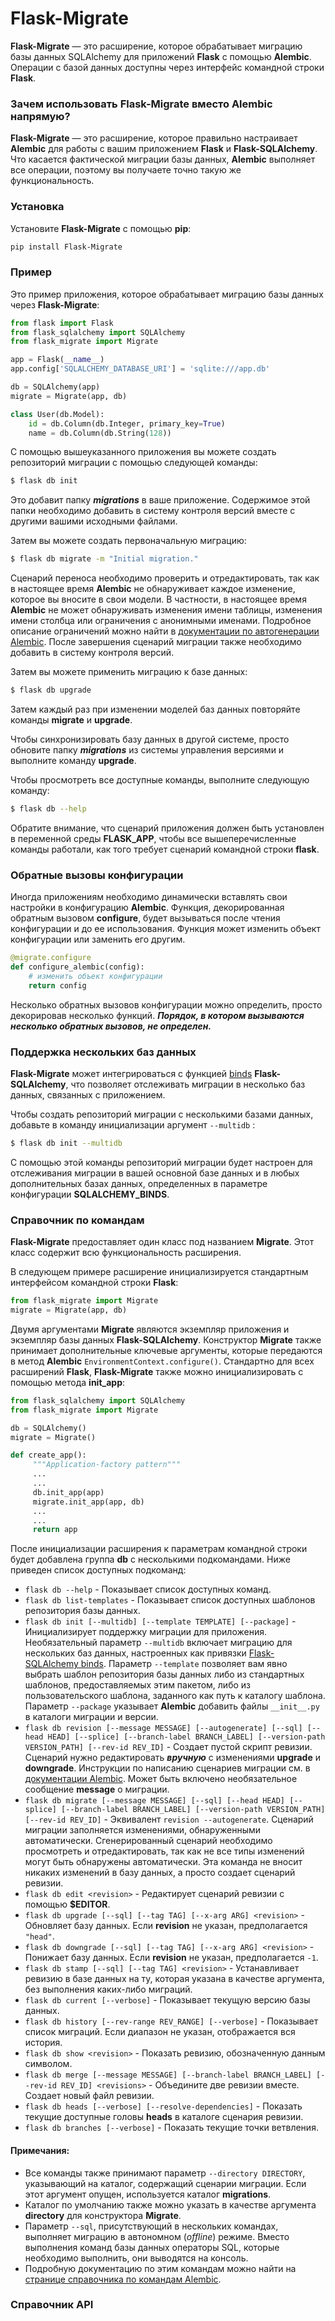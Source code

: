 # Flask-Migrate

**Flask-Migrate** — это расширение, которое обрабатывает миграцию базы данных SQLAlchemy для приложений **Flask** с помощью **Alembic**. Операции с базой данных доступны через интерфейс командной строки **Flask**.

### Зачем использовать Flask-Migrate вместо Alembic напрямую?

**Flask-Migrate** — это расширение, которое правильно настраивает **Alembic** для работы с вашим приложением **Flask** и **Flask-SQLAlchemy**. Что касается фактической миграции базы данных, **Alembic** выполняет все операции, поэтому вы получаете точно такую же функциональность.

### Установка

Установите **Flask-Migrate** с помощью **pip**:

```bash
pip install Flask-Migrate
```

### Пример

Это пример приложения, которое обрабатывает миграцию базы данных через **Flask-Migrate**:

```python
from flask import Flask
from flask_sqlalchemy import SQLAlchemy
from flask_migrate import Migrate

app = Flask(__name__)
app.config['SQLALCHEMY_DATABASE_URI'] = 'sqlite:///app.db'

db = SQLAlchemy(app)
migrate = Migrate(app, db)

class User(db.Model):
    id = db.Column(db.Integer, primary_key=True)
    name = db.Column(db.String(128))
```

С помощью вышеуказанного приложения вы можете создать репозиторий миграции с помощью следующей команды:

```bash
$ flask db init
```

Это добавит папку _**migrations**_ в ваше приложение. Содержимое этой папки необходимо добавить в систему контроля версий вместе с другими вашими исходными файлами.

Затем вы можете создать первоначальную миграцию:

```bash
$ flask db migrate -m "Initial migration."
```

Сценарий переноса необходимо проверить и отредактировать, так как в настоящее время **Alembic** не обнаруживает каждое изменение, которое вы вносите в свои модели. В частности, в настоящее время **Alembic** не может обнаруживать изменения имени таблицы, изменения имени столбца или ограничения с анонимными именами. Подробное описание ограничений можно найти в [документации по автогенерации Alembic](http://alembic.zzzcomputing.com/en/latest/autogenerate.html#what-does-autogenerate-detect-and-what-does-it-not-detect). После завершения сценарий миграции также необходимо добавить в систему контроля версий.

Затем вы можете применить миграцию к базе данных:

```bash
$ flask db upgrade
```

Затем каждый раз при изменении моделей баз данных повторяйте команды **migrate** и **upgrade**.

Чтобы синхронизировать базу данных в другой системе, просто обновите папку _**migrations**_ из системы управления версиями и выполните команду **upgrade**.

Чтобы просмотреть все доступные команды, выполните следующую команду:

```bash
$ flask db --help
```

Обратите внимание, что сценарий приложения должен быть установлен в переменной среды **FLASK\_APP**, чтобы все вышеперечисленные команды работали, как того требует сценарий командной строки **flask**.

### Обратные вызовы конфигурации

Иногда приложениям необходимо динамически вставлять свои настройки в конфигурацию **Alembic**. Функция, декорированная обратным вызовом **configure**, будет вызываться после чтения конфигурации и до ее использования. Функция может изменить объект конфигурации или заменить его другим.

```python
@migrate.configure
def configure_alembic(config):
    # изменить объект конфигурации
    return config
```

Несколько обратных вызовов конфигурации можно определить, просто декорировав несколько функций. _**Порядок, в котором вызываются несколько обратных вызовов, не определен.**_

### Поддержка нескольких баз данных

**Flask-Migrate** может интегрироваться с функцией [binds](http://flask-sqlalchemy.pocoo.org/binds/) **Flask-SQLAlchemy**, что позволяет отслеживать миграции в несколько баз данных, связанных с приложением.

Чтобы создать репозиторий миграции с несколькими базами данных, добавьте в команду инициализации аргумент `--multidb` :

```bash
$ flask db init --multidb
```

С помощью этой команды репозиторий миграции будет настроен для отслеживания миграции в вашей основной базе данных и в любых дополнительных базах данных, определенных в параметре конфигурации **SQLALCHEMY\_BINDS**.

### Справочник по командам

**Flask-Migrate** предоставляет один класс под названием **Migrate**. Этот класс содержит всю функциональность расширения.

В следующем примере расширение инициализируется стандартным интерфейсом командной строки **Flask**:

```python
from flask_migrate import Migrate
migrate = Migrate(app, db)
```

Двумя аргументами **Migrate** являются экземпляр приложения и экземпляр базы данных **Flask-SQLAlchemy**. Конструктор **Migrate** также принимает дополнительные ключевые аргументы, которые передаются в метод **Alembic** `EnvironmentContext.configure()`. Стандартно для всех расширений **Flask**, **Flask-Migrate** также можно инициализировать с помощью метода **init\_app**:

```python
from flask_sqlalchemy import SQLAlchemy
from flask_migrate import Migrate

db = SQLAlchemy()
migrate = Migrate()

def create_app():
     """Application-factory pattern"""
     ...
     ...
     db.init_app(app)
     migrate.init_app(app, db)
     ...
     ...
     return app
```

После инициализации расширения к параметрам командной строки будет добавлена группа **db** с несколькими подкомандами. Ниже приведен список доступных подкоманд:

* `flask db --help` - Показывает список доступных команд.
* `flask db list-templates` - Показывает список доступных шаблонов репозитория базы данных.
* `flask db init [--multidb] [--template TEMPLATE] [--package]` - Инициализирует поддержку миграции для приложения. Необязательный параметр `--multidb` включает миграцию для нескольких баз данных, настроенных как привязки [Flask-SQLAlchemy binds](http://flask-sqlalchemy.pocoo.org/binds/). Параметр `--template` позволяет вам явно выбрать шаблон репозитория базы данных либо из стандартных шаблонов, предоставляемых этим пакетом, либо из пользовательского шаблона, заданного как путь к каталогу шаблона. Параметр `--package` указывает **Alembic** добавить файлы `__init__.py` в каталоги миграции и версии.
* `flask db revision [--message MESSAGE] [--autogenerate] [--sql] [--head HEAD] [--splice] [--branch-label BRANCH_LABEL] [--version-path VERSION_PATH] [--rev-id REV_ID]` - Создает пустой скрипт ревизии. Сценарий нужно редактировать _**вручную**_ с изменениями **upgrade** и **downgrade**. Инструкции по написанию сценариев миграции см. в [документации Alembic](http://alembic.zzzcomputing.com/en/latest/index.html). Может быть включено необязательное сообщение **message** о миграции.
* `flask db migrate [--message MESSAGE] [--sql] [--head HEAD] [--splice] [--branch-label BRANCH_LABEL] [--version-path VERSION_PATH] [--rev-id REV_ID]` - Эквивалент `revision --autogenerate`. Сценарий миграции заполняется изменениями, обнаруженными автоматически. Сгенерированный сценарий необходимо просмотреть и отредактировать, так как не все типы изменений могут быть обнаружены автоматически. Эта команда не вносит никаких изменений в базу данных, а просто создает сценарий ревизии.
* `flask db edit <revision>` - Редактирует сценарий ревизии с помощью **$EDITOR**.
* `flask db upgrade [--sql] [--tag TAG] [--x-arg ARG] <revision>` - Обновляет базу данных. Если **revision** не указан, предполагается `"head"`.
* `flask db downgrade [--sql] [--tag TAG] [--x-arg ARG] <revision>` - Понижает базу данных. Если **revision** не указан, предполагается `-1`.
* `flask db stamp [--sql] [--tag TAG] <revision>` - Устанавливает ревизию в базе данных на ту, которая указана в качестве аргумента, без выполнения каких-либо миграций.
* `flask db current [--verbose]` - Показывает текущую версию базы данных.
* `flask db history [--rev-range REV_RANGE] [--verbose]` - Показывает список миграций. Если диапазон не указан, отображается вся история.
* `flask db show <revision>` - Показать ревизию, обозначенную данным символом.
* `flask db merge [--message MESSAGE] [--branch-label BRANCH_LABEL] [--rev-id REV_ID] <revisions>` - Объедините две ревизии вместе. Создает новый файл ревизии.
* `flask db heads [--verbose] [--resolve-dependencies]` - Показать текущие доступные головы **heads** в каталоге сценария ревизии.
* `flask db branches [--verbose]` - Показать текущие точки ветвления.

#### Примечания:

* Все команды также принимают параметр `--directory DIRECTORY`, указывающий на каталог, содержащий сценарии миграции. Если этот аргумент опущен, используется каталог **migrations**.
* Каталог по умолчанию также можно указать в качестве аргумента **directory** для конструктора **Migrate**.
* Параметр `--sql`, присутствующий в нескольких командах, выполняет миграцию в автономном (_offline_) режиме. Вместо выполнения команд базы данных операторы SQL, которые необходимо выполнить, они выводятся на консоль.
* Подробную документацию по этим командам можно найти на [странице справочника по командам Alembic](http://alembic.zzzcomputing.com/en/latest/api/commands.html).

### Справочник API
